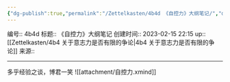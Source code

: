 ```yaml
---
{"dg-publish":true,"permalink":"/Zettelkasten/4b4d 《自控力》大纲笔记/","dgPassFrontmatter":true}
---
```


编号:: 4b4d
标题:: 《自控力》大纲笔记
创建时间:: 2023-02-15 22:15
up:: [[Zettelkasten/4b4 关于意志力是否有限的争论\|4b4 关于意志力是否有限的争论]]
来源:: 

---

多乎经验之谈，博君一笑
![[attachment/自控力.xmind]]